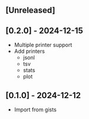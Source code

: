 ## [Unreleased]

## [0.2.0] - 2024-12-15

- Multiple printer support
- Add printers
  - jsonl
  - tsv
  - stats
  - plot

## [0.1.0] - 2024-12-12

- Import from gists
